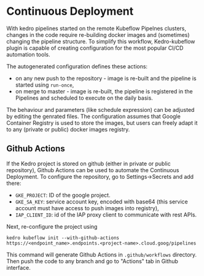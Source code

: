 # Continuous Deployment

With kedro pipelines started on the remote Kubeflow Pipelnes clusters, changes in the code require re-building docker images and (sometimes) changing the pipeline structure. To simplify this workflow, Kedro-kubeflow plugin is capable of creating configuration for the most popular CI/CD automation tools.

The autogenerated configuration defines these actions:

* on any new push to the repository - image is re-built and the pipeline is started using `run-once`,
* on merge to master - image is re-built, the pipeline is registered in the Pipelines and scheduled to execute on the daily basis.

The behaviour and parameters (like schedule expression) can be adjusted by editing the genrated files. The configuration assumes that Google Container Registry is used to store the images, but users can freely adapt it to any (private or public) docker images registry.

## Github Actions

If the Kedro project is stored on github (either in private or public repository), Github Actions can be used to automate the Continuous Deployment. To configure the repository, go to Settings->Secrets and add there:

* `GKE_PROJECT`: ID of the google project.
* `GKE_SA_KEY`: service account key, encoded with base64 (this service account must have access to push images into registry),
* `IAP_CLIENT_ID`: id of the IAP proxy client to communicate with rest APIs.

Next, re-configure the project using

    kedro kubeflow init --with-github-actions https://<endpoint_name>.endpoints.<project-name>.cloud.goog/pipelines

This command will generate Github Actions in `.github/workflows` directory. Then push the code to any branch and go to "Actions" tab in Github interface.
